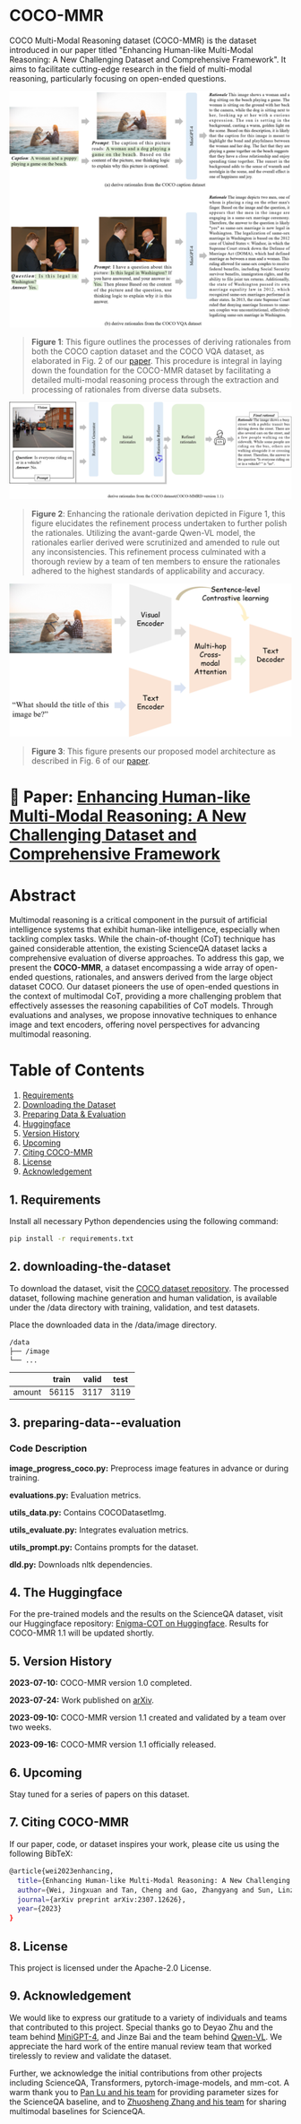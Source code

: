 # COCO-MMR

COCO Multi-Modal Reasoning dataset (COCO-MMR) is the dataset introduced in our paper titled "Enhancing Human-like Multi-Modal Reasoning: A New Challenging Dataset and Comprehensive Framework". It aims to facilitate cutting-edge research in the field of multi-modal reasoning, particularly focusing on open-ended questions.

![COCO-MMR v1_1](./image/v1_0.png)
> **Figure 1**: This figure outlines the processes of deriving rationales from both the COCO caption dataset and the COCO VQA dataset, as elaborated in Fig. 2 of our [paper](https://arxiv.org/pdf/2307.12626.pdf). This procedure is integral in laying down the foundation for the COCO-MMR dataset by facilitating a detailed multi-modal reasoning process through the extraction and processing of rationales from diverse data subsets.

![COCO-MMR v1_2](./image/v1_1.png)
> **Figure 2**: Enhancing the rationale derivation depicted in Figure 1, this figure elucidates the refinement process undertaken to further polish the rationales. Utilizing the avant-garde Qwen-VL model, the rationales earlier derived were scrutinized and amended to rule out any inconsistencies. This refinement process culminated with a thorough review by a team of ten members to ensure the rationales adhered to the highest standards of applicability and accuracy.

![COCO-MMR v1_2](./image/model.png)
> **Figure 3**: This figure presents our proposed model architecture as described in Fig. 6 of our [paper](https://arxiv.org/pdf/2307.12626.pdf).


# 🔎 **Paper**: [Enhancing Human-like Multi-Modal Reasoning: A New Challenging Dataset and Comprehensive Framework](https://arxiv.org/abs/2307.12626)

# Abstract

Multimodal reasoning is a critical component in the pursuit of artificial intelligence systems that exhibit human-like intelligence, especially when tackling complex tasks. While the chain-of-thought (CoT) technique has gained considerable attention, the existing ScienceQA dataset lacks a comprehensive evaluation of diverse approaches. To address this gap, we present the **COCO-MMR**, a dataset encompassing a wide array of open-ended questions, rationales, and answers derived from the large object dataset COCO. Our dataset pioneers the use of open-ended questions in the context of multimodal CoT, providing a more challenging problem that effectively assesses the reasoning capabilities of CoT models. Through evaluations and analyses, we propose innovative techniques to enhance image and text encoders, offering novel perspectives for advancing multimodal reasoning.

# Table of Contents

1. [Requirements](#requirements)
2. [Downloading the Dataset](#downloading-the-dataset)
3. [Preparing Data & Evaluation](#preparing-data--evaluation)
4. [Huggingface](#Huggingface)
5. [Version History](#Version-History)
6. [Upcoming](#Upcoming)
7. [Citing COCO-MMR](#Citing-COCO-MMR)
8. [License](#License)
9. [Acknowledgement](#Acknowledgement)


## 1. Requirements

Install all necessary Python dependencies using the following command:

```bash
pip install -r requirements.txt
```

## 2. downloading-the-dataset

To download the dataset, visit the [COCO dataset repository](https://cocodataset.org/#home). The processed dataset, following machine generation and human validation, is available under the /data directory with training, validation, and test datasets.

Place the downloaded data in the /data/image directory.

    /data
    ├── /image
    └── ...

|       |train   | valid | test 
| ---   |  ----  | ----  | --- 
| amount |  56115 | 3117 | 3119

## 3. preparing-data--evaluation

### Code Description
**image_progress_coco.py:** Preprocess image features in advance or during training.

**evaluations.py:** Evaluation metrics.

**utils_data.py:** Contains COCODatasetImg.

**utils_evaluate.py:** Integrates evaluation metrics.

**utils_prompt.py:** Contains prompts for the dataset.

**dld.py:** Downloads nltk dependencies.

## 4. The Huggingface

For the pre-trained models and the results on the ScienceQA dataset, visit our Huggingface repository: [Enigma-COT on Huggingface](https://huggingface.co/weijingxuan/Enigma-COT). Results for COCO-MMR 1.1 will be updated shortly.


## 5. Version History

**2023-07-10:** COCO-MMR version 1.0 completed.

**2023-07-24:** Work published on [arXiv](https://arxiv.org/abs/2307.12626).

**2023-09-10:** COCO-MMR version 1.1 created and validated by a team over two weeks.

**2023-09-16:** COCO-MMR version 1.1 officially released.

## 6. Upcoming
Stay tuned for a series of papers on this dataset.

## 7. Citing COCO-MMR

If our paper, code, or dataset inspires your work, please cite us using the following BibTeX:
```bash
@article{wei2023enhancing,
  title={Enhancing Human-like Multi-Modal Reasoning: A New Challenging Dataset and Comprehensive Framework},
  author={Wei, Jingxuan and Tan, Cheng and Gao, Zhangyang and Sun, Linzhuang and Li, Siyuan and Yu, Bihui and Guo, Ruifeng and Li, Stan Z},
  journal={arXiv preprint arXiv:2307.12626},
  year={2023}
}
```

## 8. License

This project is licensed under the Apache-2.0 License.


## 9. Acknowledgement

We would like to express our gratitude to a variety of individuals and teams that contributed to this project. Special thanks go to Deyao Zhu and the team behind [MiniGPT-4](https://github.com/Vision-CAIR/MiniGPT-4), and Jinze Bai and the team behind [Qwen-VL](https://github.com/QwenLM/Qwen-VL). We appreciate the hard work of the entire manual review team that worked tirelessly to review and validate the dataset.

Further, we acknowledge the initial contributions from other projects including ScienceQA, Transformers, pytorch-image-models, and mm-cot. A warm thank you to [Pan Lu and his team](https://lupantech.github.io/) for providing parameter sizes for the ScienceQA baseline, and to [Zhuosheng Zhang and his team](https://github.com/amazon-science/mm-cot) for sharing multimodal baselines for ScienceQA. 

